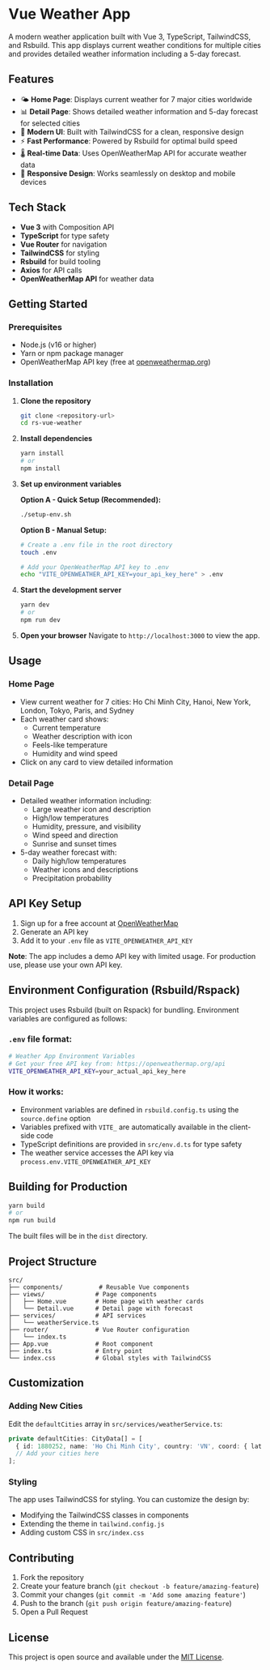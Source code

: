 # Vue Weather App

A modern weather application built with Vue 3, TypeScript, TailwindCSS, and Rsbuild. This app displays current weather conditions for multiple cities and provides detailed weather information including a 5-day forecast.

## Features

- 🌤️ **Home Page**: Displays current weather for 7 major cities worldwide
- 📊 **Detail Page**: Shows detailed weather information and 5-day forecast for selected cities
- 🎨 **Modern UI**: Built with TailwindCSS for a clean, responsive design
- ⚡ **Fast Performance**: Powered by Rsbuild for optimal build speed
- 🌡️ **Real-time Data**: Uses OpenWeatherMap API for accurate weather data
- 📱 **Responsive Design**: Works seamlessly on desktop and mobile devices

## Tech Stack

- **Vue 3** with Composition API
- **TypeScript** for type safety
- **Vue Router** for navigation
- **TailwindCSS** for styling
- **Rsbuild** for build tooling
- **Axios** for API calls
- **OpenWeatherMap API** for weather data

## Getting Started

### Prerequisites

- Node.js (v16 or higher)
- Yarn or npm package manager
- OpenWeatherMap API key (free at [openweathermap.org](https://openweathermap.org/api))

### Installation

1. **Clone the repository**
   ```bash
   git clone <repository-url>
   cd rs-vue-weather
   ```

2. **Install dependencies**
   ```bash
   yarn install
   # or
   npm install
   ```

3. **Set up environment variables**
   
   **Option A - Quick Setup (Recommended):**
   ```bash
   ./setup-env.sh
   ```
   
   **Option B - Manual Setup:**
   ```bash
   # Create a .env file in the root directory
   touch .env
   
   # Add your OpenWeatherMap API key to .env
   echo "VITE_OPENWEATHER_API_KEY=your_api_key_here" > .env
   ```

4. **Start the development server**
   ```bash
   yarn dev
   # or
   npm run dev
   ```

5. **Open your browser**
   Navigate to `http://localhost:3000` to view the app.

## Usage

### Home Page
- View current weather for 7 cities: Ho Chi Minh City, Hanoi, New York, London, Tokyo, Paris, and Sydney
- Each weather card shows:
  - Current temperature
  - Weather description with icon
  - Feels-like temperature
  - Humidity and wind speed
- Click on any card to view detailed information

### Detail Page
- Detailed weather information including:
  - Large weather icon and description
  - High/low temperatures
  - Humidity, pressure, and visibility
  - Wind speed and direction
  - Sunrise and sunset times
- 5-day weather forecast with:
  - Daily high/low temperatures
  - Weather icons and descriptions
  - Precipitation probability

## API Key Setup

1. Sign up for a free account at [OpenWeatherMap](https://openweathermap.org/api)
2. Generate an API key
3. Add it to your `.env` file as `VITE_OPENWEATHER_API_KEY`

**Note**: The app includes a demo API key with limited usage. For production use, please use your own API key.

## Environment Configuration (Rsbuild/Rspack)

This project uses Rsbuild (built on Rspack) for bundling. Environment variables are configured as follows:

### `.env` file format:
```bash
# Weather App Environment Variables
# Get your free API key from: https://openweathermap.org/api
VITE_OPENWEATHER_API_KEY=your_actual_api_key_here
```

### How it works:
- Environment variables are defined in `rsbuild.config.ts` using the `source.define` option
- Variables prefixed with `VITE_` are automatically available in the client-side code
- TypeScript definitions are provided in `src/env.d.ts` for type safety
- The weather service accesses the API key via `process.env.VITE_OPENWEATHER_API_KEY`

## Building for Production

```bash
yarn build
# or
npm run build
```

The built files will be in the `dist` directory.

## Project Structure

```
src/
├── components/          # Reusable Vue components
├── views/              # Page components
│   ├── Home.vue        # Home page with weather cards
│   └── Detail.vue      # Detail page with forecast
├── services/           # API services
│   └── weatherService.ts
├── router/             # Vue Router configuration
│   └── index.ts
├── App.vue             # Root component
├── index.ts            # Entry point
└── index.css           # Global styles with TailwindCSS
```

## Customization

### Adding New Cities

Edit the `defaultCities` array in `src/services/weatherService.ts`:

```typescript
private defaultCities: CityData[] = [
  { id: 1880252, name: 'Ho Chi Minh City', country: 'VN', coord: { lat: 10.8231, lon: 106.6297 } },
  // Add your cities here
];
```

### Styling

The app uses TailwindCSS for styling. You can customize the design by:
- Modifying the TailwindCSS classes in components
- Extending the theme in `tailwind.config.js`
- Adding custom CSS in `src/index.css`

## Contributing

1. Fork the repository
2. Create your feature branch (`git checkout -b feature/amazing-feature`)
3. Commit your changes (`git commit -m 'Add some amazing feature'`)
4. Push to the branch (`git push origin feature/amazing-feature`)
5. Open a Pull Request

## License

This project is open source and available under the [MIT License](LICENSE).
